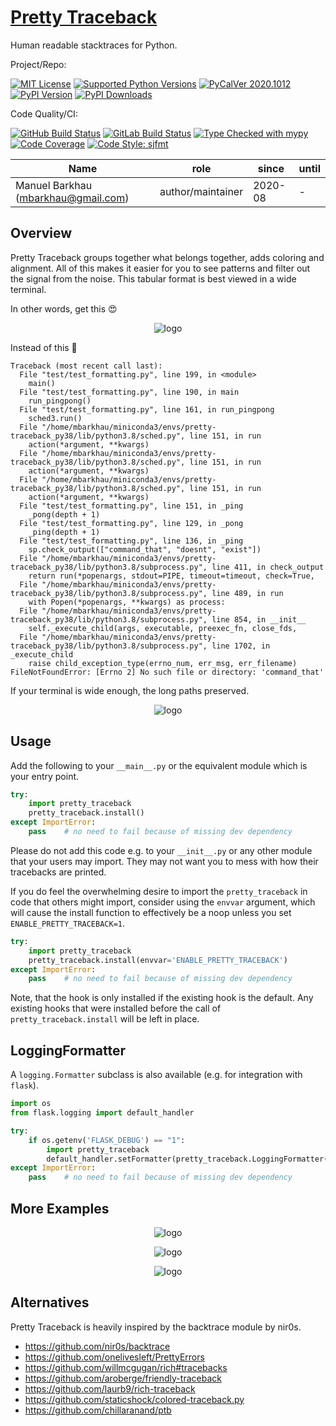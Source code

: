 # [Pretty Traceback][repo_ref]

Human readable stacktraces for Python.

Project/Repo:

[![MIT License][license_img]][license_ref]
[![Supported Python Versions][pyversions_img]][pyversions_ref]
[![PyCalVer 2020.1012][version_img]][version_ref]
[![PyPI Version][pypi_img]][pypi_ref]
[![PyPI Downloads][downloads_img]][downloads_ref]

Code Quality/CI:

[![GitHub Build Status][github_build_img]][github_build_ref]
[![GitLab Build Status][gitlab_build_img]][gitlab_build_ref]
[![Type Checked with mypy][mypy_img]][mypy_ref]
[![Code Coverage][codecov_img]][codecov_ref]
[![Code Style: sjfmt][style_img]][style_ref]


|                 Name                |        role       |  since  | until |
|-------------------------------------|-------------------|---------|-------|
| Manuel Barkhau (mbarkhau@gmail.com) | author/maintainer | 2020-08 | -     |


## Overview

Pretty Traceback groups together what belongs together, adds coloring and alignment. All of this makes it easier for you to see patterns and filter out the signal from the noise. This tabular format is best viewed in a wide terminal.

In other words, get this 😍

<div align="center">
<p align="center">
  <img alt="logo" src="https://github.com/mbarkhau/pretty-traceback/raw/master/example_tb4.png">
</p>
</div>

Instead of this 🤮

```
Traceback (most recent call last):
  File "test/test_formatting.py", line 199, in <module>
    main()
  File "test/test_formatting.py", line 190, in main
    run_pingpong()
  File "test/test_formatting.py", line 161, in run_pingpong
    sched3.run()
  File "/home/mbarkhau/miniconda3/envs/pretty-traceback_py38/lib/python3.8/sched.py", line 151, in run
    action(*argument, **kwargs)
  File "/home/mbarkhau/miniconda3/envs/pretty-traceback_py38/lib/python3.8/sched.py", line 151, in run
    action(*argument, **kwargs)
  File "/home/mbarkhau/miniconda3/envs/pretty-traceback_py38/lib/python3.8/sched.py", line 151, in run
    action(*argument, **kwargs)
  File "test/test_formatting.py", line 151, in _ping
    _pong(depth + 1)
  File "test/test_formatting.py", line 129, in _pong
    _ping(depth + 1)
  File "test/test_formatting.py", line 136, in _ping
    sp.check_output(["command_that", "doesnt", "exist"])
  File "/home/mbarkhau/miniconda3/envs/pretty-traceback_py38/lib/python3.8/subprocess.py", line 411, in check_output
    return run(*popenargs, stdout=PIPE, timeout=timeout, check=True,
  File "/home/mbarkhau/miniconda3/envs/pretty-traceback_py38/lib/python3.8/subprocess.py", line 489, in run
    with Popen(*popenargs, **kwargs) as process:
  File "/home/mbarkhau/miniconda3/envs/pretty-traceback_py38/lib/python3.8/subprocess.py", line 854, in __init__
    self._execute_child(args, executable, preexec_fn, close_fds,
  File "/home/mbarkhau/miniconda3/envs/pretty-traceback_py38/lib/python3.8/subprocess.py", line 1702, in _execute_child
    raise child_exception_type(errno_num, err_msg, err_filename)
FileNotFoundError: [Errno 2] No such file or directory: 'command_that'
```

If your terminal is wide enough, the long paths preserved.

<div align="center">
<p align="center">
  <img alt="logo" src="https://github.com/mbarkhau/pretty-traceback/raw/master/example_tb5.png">
</p>
</div>


## Usage

Add the following to your `__main__.py` or the equivalent module which is your entry point.

```python
try:
    import pretty_traceback
    pretty_traceback.install()
except ImportError:
    pass    # no need to fail because of missing dev dependency
```

Please do not add this code e.g. to your `__init__.py` or any other module that your users may import. They may not want you to mess with how their tracebacks are printed.

If you do feel the overwhelming desire to import the `pretty_traceback` in code that others might import, consider using the `envvar` argument, which will cause the install function to effectively be a noop unless you set `ENABLE_PRETTY_TRACEBACK=1`.

```python
try:
    import pretty_traceback
    pretty_traceback.install(envvar='ENABLE_PRETTY_TRACEBACK')
except ImportError:
    pass    # no need to fail because of missing dev dependency
```

Note, that the hook is only installed if the existing hook is the default. Any existing hooks that were installed before the call of `pretty_traceback.install` will be left in place.


## LoggingFormatter

A `logging.Formatter` subclass is also available (e.g. for integration with `flask`).

```python
import os
from flask.logging import default_handler

try:
    if os.getenv('FLASK_DEBUG') == "1":
        import pretty_traceback
        default_handler.setFormatter(pretty_traceback.LoggingFormatter())
except ImportError:
    pass    # no need to fail because of missing dev dependency
```


## More Examples

<div align="center">
<p align="center">
  <img alt="logo" src="https://github.com/mbarkhau/pretty-traceback/raw/master/example_tb0.png">
</p>
</div>

<div align="center">
<p align="center">
  <img alt="logo" src="https://github.com/mbarkhau/pretty-traceback/raw/master/example_tb3.png">
</p>
</div>

<div align="center">
<p align="center">
  <img alt="logo" src="https://github.com/mbarkhau/pretty-traceback/raw/master/example_tb_wide.png">
</p>
</div>



## Alternatives

Pretty Traceback is heavily inspired by the backtrace module by nir0s.

- https://github.com/nir0s/backtrace
- https://github.com/onelivesleft/PrettyErrors
- https://github.com/willmcgugan/rich#tracebacks
- https://github.com/aroberge/friendly-traceback
- https://github.com/laurb9/rich-traceback
- https://github.com/staticshock/colored-traceback.py
- https://github.com/chillaranand/ptb

[repo_ref]: https://github.com/mbarkhau/pretty-traceback

[github_build_img]: https://github.com/mbarkhau/pretty-traceback/workflows/CI/badge.svg
[github_build_ref]: https://github.com/mbarkhau/pretty-traceback/actions?query=workflow%3ACI

[gitlab_build_img]: https://gitlab.com/mbarkhau/pretty-traceback/badges/master/pipeline.svg
[gitlab_build_ref]: https://gitlab.com/mbarkhau/pretty-traceback/pipelines

[codecov_img]: https://gitlab.com/mbarkhau/pretty-traceback/badges/master/coverage.svg
[codecov_ref]: https://mbarkhau.gitlab.io/pretty-traceback/cov

[license_img]: https://img.shields.io/badge/License-MIT-blue.svg
[license_ref]: https://gitlab.com/mbarkhau/pretty-traceback/blob/master/LICENSE

[mypy_img]: https://img.shields.io/badge/mypy-checked-green.svg
[mypy_ref]: https://mbarkhau.gitlab.io/pretty-traceback/mypycov

[style_img]: https://img.shields.io/badge/code%20style-%20sjfmt-f71.svg
[style_ref]: https://gitlab.com/mbarkhau/straitjacket/

[pypi_img]: https://img.shields.io/badge/PyPI-wheels-green.svg
[pypi_ref]: https://pypi.org/project/pretty-traceback/#files

[downloads_img]: https://pepy.tech/badge/pretty-traceback/month
[downloads_ref]: https://pepy.tech/project/pretty-traceback

[version_img]: https://img.shields.io/static/v1.svg?label=PyCalVer&message=2020.1012&color=blue
[version_ref]: https://pypi.org/project/pycalver/

[pyversions_img]: https://img.shields.io/pypi/pyversions/pretty-traceback.svg
[pyversions_ref]: https://pypi.python.org/pypi/pretty-traceback
